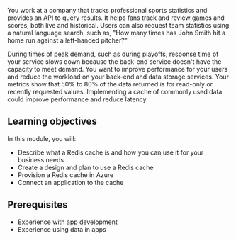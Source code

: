 You work at a company that tracks professional sports statistics and provides an API to query results. It helps fans track and review games and scores, both live and historical. Users can also request team statistics using a natural language search, such as, "How many times has John Smith hit a home run against a left-handed pitcher?"

During times of peak demand, such as during playoffs, response time of your service slows down because the back-end service doesn't have the capacity to meet demand. You want to improve performance for your users and reduce the workload on your back-end and data storage services. Your metrics show that 50% to 80% of the data returned is for read-only or recently requested values. Implementing a cache of commonly used data could improve performance and reduce latency.

## Learning objectives

In this module, you will:

- Describe what a Redis cache is and how you can use it for your business needs
- Create a design and plan to use a Redis cache
- Provision a Redis cache in Azure
- Connect an application to the cache

## Prerequisites

- Experience with app development
- Experience using data in apps
